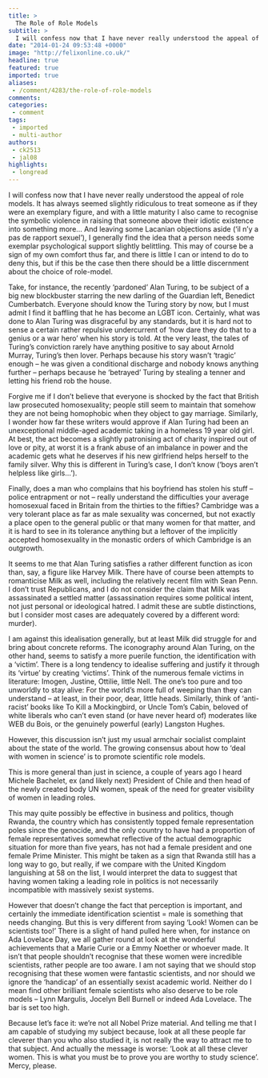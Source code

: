 ```yaml
---
title: >
  The Role of Role Models
subtitle: >
  I will confess now that I have never really understood the appeal of role models. It has always seemed slightly ridiculous to treat someone as if they were an exemplary figure, and with a little maturity I also came to recognise the symbolic violence in raising that someone above...
date: "2014-01-24 09:53:48 +0000"
image: "http://felixonline.co.uk/"
headline: true
featured: true
imported: true
aliases:
 - /comment/4283/the-role-of-role-models
comments:
categories:
 - comment
tags:
 - imported
 - multi-author
authors:
 - ck2513
 - jal08
highlights:
 - longread
---
```


I will confess now that I have never really understood the appeal of role models. It has always seemed slightly ridiculous to treat someone as if they were an exemplary figure, and with a little maturity I also came to recognise the symbolic violence in raising that someone above their idiotic existence into something more… And leaving some Lacanian objections aside (‘il n’y a pas de rapport sexuel’), I generally find the idea that a person needs some exemplar psychological support slightly belittling. This may of course be a sign of my own comfort thus far, and there is little I can or intend to do to deny this, but if this be the case then there should be a little discernment about the choice of role-model.

Take, for instance, the recently ‘pardoned’ Alan Turing, to be subject of a big new blockbuster starring the new darling of the Guardian left, Benedict Cumberbatch. Everyone should know the Turing story by now, but I must admit I find it baffling that he has become an LGBT icon. Certainly, what was done to Alan Turing was disgraceful by any standards, but it is hard not to sense a certain rather repulsive undercurrent of ‘how dare they do that to a genius or a war hero’ when his story is told. At the very least, the tales of Turing’s conviction rarely have anything positive to say about Arnold Murray, Turing’s then lover. Perhaps because his story wasn’t ‘tragic’ enough – he was given a conditional discharge and nobody knows anything further – perhaps because he ‘betrayed’ Turing by stealing a tenner and letting his friend rob the house.

Forgive me if I don’t believe that everyone is shocked by the fact that British law prosecuted homosexuality; people still seem to maintain that somehow they are not being homophobic when they object to gay marriage. Similarly, I wonder how far these writers would approve if Alan Turing had been an unexceptional middle-aged academic taking in a homeless 19 year old girl. At best, the act becomes a slightly patronising act of charity inspired out of love or pity, at worst it is a frank abuse of an imbalance in power and the academic gets what he deserves if his new girlfriend helps herself to the family silver. Why this is different in Turing’s case, I don’t know (‘boys aren’t helpless like girls…’).

Finally, does a man who complains that his boyfriend has stolen his stuff – police entrapment or not – really understand the difficulties your average homosexual faced in Britain from the thirties to the fifties? Cambridge was a very tolerant place as far as male sexuality was concerned, but not exactly a place open to the general public or that many women for that matter, and it is hard to see in its tolerance anything but a leftover of the implicitly accepted homosexuality in the monastic orders of which Cambridge is an outgrowth.

It seems to me that Alan Turing satisfies a rather different function as icon than, say, a figure like Harvey Milk. There have of course been attempts to romanticise Milk as well, including the relatively recent film with Sean Penn. I don’t trust Republicans, and I do not consider the claim that Milk was assassinated a settled matter (assassination requires some political intent, not just personal or ideological hatred. I admit these are subtle distinctions, but I consider most cases are adequately covered by a different word: murder).

I am against this idealisation generally, but at least Milk did struggle for and bring about concrete reforms. The iconography around Alan Turing, on the other hand, seems to satisfy a more puerile function, the identification with a ‘victim’. There is a long tendency to idealise suffering and justify it through its ‘virtue’ by creating ‘victims’. Think of the numerous female victims in literature: Imogen, Justine, Ottilie, little Nell. The one’s too pure and too unworldly to stay alive: For the world’s more full of weeping than they can understand – at least, in their poor, dear, little heads. Similarly, think of ‘anti-racist’ books like To Kill a Mockingbird, or Uncle Tom’s Cabin, beloved of white liberals who can’t even stand (or have never heard of) moderates like WEB du Bois, or the genuinely powerful (early) Langston Hughes.

However, this discussion isn’t just my usual armchair socialist complaint about the state of the world. The growing consensus about how to ‘deal with women in science’ is to promote scientific role models.

This is more general than just in science, a couple of years ago I heard Michele Bachelet, ex (and likely next) President of Chile and then head of the newly created body UN women, speak of the need for greater visibility of women in leading roles.

This may quite possibly be effective in business and politics, though Rwanda, the country which has consistently topped female representation poles since the genocide, and the only country to have had a proportion of female representatives somewhat reflective of the actual demographic situation for more than five years, has not had a female president and one female Prime Minister. This might be taken as a sign that Rwanda still has a long way to go, but really, if we compare with the United Kingdom languishing at 58 on the list, I would interpret the data to suggest that having women taking a leading role in politics is not necessarily incompatible with massively sexist systems.

However that doesn’t change the fact that perception is important, and certainly the immediate identification scientist = male is something that needs changing. But this is very different from saying ‘Look! Women can be scientists too!’ There is a slight of hand pulled here when, for instance on Ada Lovelace Day, we all gather round at look at the wonderful achievements that a Marie Curie or a Emmy Noether or whoever made. It isn’t that people shouldn’t recognise that these women were incredible scientists, rather people are too aware. I am not saying that we should stop recognising that these women were fantastic scientists, and nor should we ignore the ‘handicap’ of an essentially sexist academic world. Neither do I mean find other brilliant female scientists who also deserve to be role models – Lynn Margulis, Jocelyn Bell Burnell or indeed Ada Lovelace. The bar is set too high.

Because let’s face it: we’re not all Nobel Prize material. And telling me that I am capable of studying my subject because, look at all these people far cleverer than you who also studied it, is not really the way to attract me to that subject. And actually the message is worse: ‘Look at all these clever women. This is what you must be to prove you are worthy to study science’. Mercy, please.
